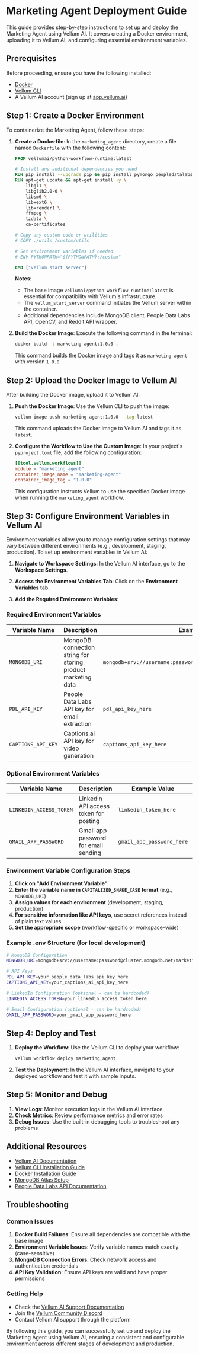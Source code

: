 # Marketing Agent Deployment Guide

This guide provides step-by-step instructions to set up and deploy the Marketing Agent using Vellum AI. It covers creating a Docker environment, uploading it to Vellum AI, and configuring essential environment variables.

## Prerequisites

Before proceeding, ensure you have the following installed:

- [Docker](https://docs.docker.com/get-docker/)
- [Vellum CLI](https://docs.vellum.ai/developers/cli/installation)
- A Vellum AI account (sign up at [app.vellum.ai](https://app.vellum.ai/signup))

## Step 1: Create a Docker Environment

To containerize the Marketing Agent, follow these steps:

1. **Create a Dockerfile**: In the `marketing_agent` directory, create a file named `Dockerfile` with the following content:

    ```dockerfile
    FROM vellumai/python-workflow-runtime:latest

    # Install any additional dependencies you need
    RUN pip install --upgrade pip && pip install pymongo peopledatalabs opencv-python==4.12.0.88 praw
    RUN apt-get update && apt-get install -y \
        libgl1 \
        libglib2.0-0 \
        libsm6 \
        libxext6 \
        libxrender1 \
        ffmpeg \
        tzdata \
        ca-certificates

    # Copy any custom code or utilities
    # COPY ./utils /custom/utils

    # Set environment variables if needed
    # ENV PYTHONPATH="${PYTHONPATH}:/custom"

    CMD ["vellum_start_server"]
    ```

    **Notes**:
    - The base image `vellumai/python-workflow-runtime:latest` is essential for compatibility with Vellum's infrastructure.
    - The `vellum_start_server` command initiates the Vellum server within the container.
    - Additional dependencies include MongoDB client, People Data Labs API, OpenCV, and Reddit API wrapper.

2. **Build the Docker Image**: Execute the following command in the terminal:

    ```bash
    docker build -t marketing-agent:1.0.0 .
    ```

    This command builds the Docker image and tags it as `marketing-agent` with version `1.0.0`.

## Step 2: Upload the Docker Image to Vellum AI

After building the Docker image, upload it to Vellum AI:

1. **Push the Docker Image**: Use the Vellum CLI to push the image:

    ```bash
    vellum image push marketing-agent:1.0.0 --tag latest
    ```

    This command uploads the Docker image to Vellum AI and tags it as `latest`.

2. **Configure the Workflow to Use the Custom Image**: In your project's `pyproject.toml` file, add the following configuration:

    ```toml
    [[tool.vellum.workflows]]
    module = "marketing_agent"
    container_image_name = "marketing-agent"
    container_image_tag = "1.0.0"
    ```

    This configuration instructs Vellum to use the specified Docker image when running the `marketing_agent` workflow.

## Step 3: Configure Environment Variables in Vellum AI

Environment variables allow you to manage configuration settings that may vary between different environments (e.g., development, staging, production). To set up environment variables in Vellum AI:

1. **Navigate to Workspace Settings**: In the Vellum AI interface, go to the **Workspace Settings**.

2. **Access the Environment Variables Tab**: Click on the **Environment Variables** tab.

3. **Add the Required Environment Variables**:

### Required Environment Variables

| Variable Name | Description | Example Value | Required |
|---------------|-------------|---------------|----------|
| `MONGODB_URI` | MongoDB connection string for storing product marketing data | `mongodb+srv://username:password@cluster.mongodb.net/marketing_db` | Yes |
| `PDL_API_KEY` | People Data Labs API key for email extraction | `pdl_api_key_here` | No (fallback emails provided) |
| `CAPTIONS_API_KEY` | Captions.ai API key for video generation | `captions_api_key_here` | No (for LinkedIn video posts) |

### Optional Environment Variables

| Variable Name | Description | Example Value | Required |
|---------------|-------------|---------------|----------|
| `LINKEDIN_ACCESS_TOKEN` | LinkedIn API access token for posting | `linkedin_token_here` | No (hardcoded in code) |
| `GMAIL_APP_PASSWORD` | Gmail app password for email sending | `gmail_app_password_here` | No (hardcoded in code) |

### Environment Variable Configuration Steps

1. **Click on "Add Environment Variable"**
2. **Enter the variable name in `CAPITALIZED_SNAKE_CASE` format** (e.g., `MONGODB_URI`)
3. **Assign values for each environment** (development, staging, production)
4. **For sensitive information like API keys**, use secret references instead of plain text values
5. **Set the appropriate scope** (workflow-specific or workspace-wide)

### Example .env Structure (for local development)

```bash
# MongoDB Configuration
MONGODB_URI=mongodb+srv://username:password@cluster.mongodb.net/marketing_db

# API Keys
PDL_API_KEY=your_people_data_labs_api_key_here
CAPTIONS_API_KEY=your_captions_ai_api_key_here

# LinkedIn Configuration (optional - can be hardcoded)
LINKEDIN_ACCESS_TOKEN=your_linkedin_access_token_here

# Email Configuration (optional - can be hardcoded)
GMAIL_APP_PASSWORD=your_gmail_app_password_here
```

## Step 4: Deploy and Test

1. **Deploy the Workflow**: Use the Vellum CLI to deploy your workflow:

    ```bash
    vellum workflow deploy marketing_agent
    ```

2. **Test the Deployment**: In the Vellum AI interface, navigate to your deployed workflow and test it with sample inputs.

## Step 5: Monitor and Debug

1. **View Logs**: Monitor execution logs in the Vellum AI interface
2. **Check Metrics**: Review performance metrics and error rates
3. **Debug Issues**: Use the built-in debugging tools to troubleshoot any problems

## Additional Resources

- [Vellum AI Documentation](https://docs.vellum.ai/)
- [Vellum CLI Installation Guide](https://docs.vellum.ai/developers/cli/installation)
- [Docker Installation Guide](https://docs.docker.com/get-docker/)
- [MongoDB Atlas Setup](https://docs.atlas.mongodb.com/getting-started/)
- [People Data Labs API Documentation](https://docs.peopledatalabs.com/)

## Troubleshooting

### Common Issues

1. **Docker Build Failures**: Ensure all dependencies are compatible with the base image
2. **Environment Variable Issues**: Verify variable names match exactly (case-sensitive)
3. **MongoDB Connection Errors**: Check network access and authentication credentials
4. **API Key Validation**: Ensure API keys are valid and have proper permissions

### Getting Help

- Check the [Vellum AI Support Documentation](https://docs.vellum.ai/home/getting-started/support)
- Join the [Vellum Community Discord](https://discord.gg/vellum-ai)
- Contact Vellum AI support through the platform

By following this guide, you can successfully set up and deploy the Marketing Agent using Vellum AI, ensuring a consistent and configurable environment across different stages of development and production.
